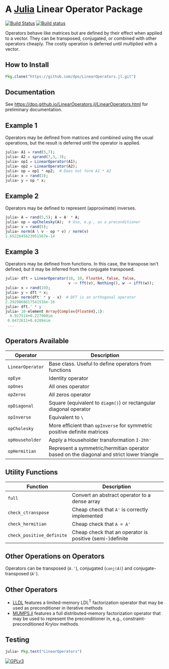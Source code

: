 # A [Julia](http://julialang.org) Linear Operator Package

[![Build
Status](https://travis-ci.org/dpo/LinearOperators.jl.svg?branch=master)](https://travis-ci.org/dpo/LinearOperators.jl)
[![Build
status](https://ci.appveyor.com/api/projects/status/l76yjaoqa4lyxhi7?svg=true)](https://ci.appveyor.com/project/dpo/LinearOperators-jl)

Operators behave like matrices but are defined by their effect when applied to a vector. They can be transposed, conjugated, or combined with other operators cheaply. The costly operation is deferred until multiplied with a vector.

## How to Install

````JULIA
Pkg.clone("https://github.com/dpo/LinearOperators.jl.git")
````

## Documentation

See https://dpo.github.io/LinearOperators.jl/LinearOperators.html for preliminary documentation.

## Example 1

Operators may be defined from matrices and combined using the usual operations, but the result is deferred until the operator is applied.

````JULIA
julia> A1 = rand(5,7);
julia> A2 = sprand(7,3,.3);
julia> op1 = LinearOperator(A1);
julia> op2 = LinearOperator(A2);
julia> op = op1 * op2;  # Does not form A1 * A2
julia> x = rand(3);
julia> y = op * x;
````

## Example 2

Operators may be defined to represent (approximate) inverses.

````JULIA
julia> A = rand(5,5); A = A' * A;
julia> op = opCholesky(A);  # Use, e.g., as a preconditioner
julia> v = rand(5);
julia> norm(A \ v - op * v) / norm(v)
1.6522645623951567e-14
````

## Example 3

Operators may be defined from functions. In this case, the transpose isn't defined, but it may be inferred from the conjugate transposed.

````JULIA
julia> dft = LinearOperator(10, 10, Float64, false, false,
                            v -> fft(v), Nothing(), w -> ifft(w));
julia> x = rand(10);
julia> y = dft * x;
julia> norm(dft' * y - x)  # DFT is an orthogonal operator
2.2929868617541516e-16
julia> dft.' * y
julia> 10-element Array{Complex{Float64},1}:
  0.927514+0.227908im
 0.0472611+0.62094im
 ...
````

## Operators Available

Operator         | Description
-----------------|------------
`LinearOperator` | Base class. Useful to define operators from functions
`opEye`          | Identity operator
`opOnes`         | All ones operator
`opZeros`        | All zeros operator
`opDiagonal`     | Square (equivalent to `diagm()`) or rectangular diagonal operator
`opInverse`      | Equivalent to `\`
`opCholesky`     | More efficient than `opInverse` for symmetric positive definite matrices
`opHouseholder`  | Apply a Householder transformation `I-2hh'`
`opHermitian`    | Represent a symmetric/hermitian operator based on the diagonal and strict lower triangle

## Utility Functions

Function           | Description
-------------------|------------
`full`             | Convert an abstract operator to a dense array
`check_ctranspose` | Cheap check that `A'` is correctly implemented
`check_hermitian`  | Cheap check that `A = A'`
`check_positive_definite` | Cheap check that an operator is positive (semi-)definite


## Other Operations on Operators

Operators can be transposed (`A.'`), conjugated (`conj(A)`) and conjugate-transposed (`A'`).

## Other Operators

* [LLDL](https://github.com/optimizers/lldl) features a limited-memory
  LDL<sup>T</sup> factorization operator that may be used as preconditioner
  in iterative methods
* [MUMPS.jl](https://github.com/dpo/MUMPS.jl) features a full
  distributed-memory factorization operator that may be used to represent the
  preconditioner in, e.g., constraint-preconditioned Krylov methods.

## Testing

````JULIA
julia> Pkg.test("LinearOperators")
````

[![GPLv3](http://www.gnu.org/graphics/gplv3-88x31.png)](http://www.gnu.org/licenses/gpl.html "GPLv3")
